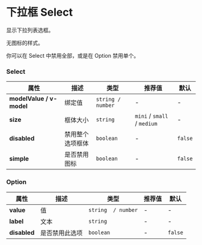 # 下拉框 Select

显示下拉列表选框。

<ex-code name="ex-select-basic"></ex-code>

<ex-code name="ex-select-size"></ex-code>

<ex-code name="ex-select-simple">

无图标的样式。

</ex-code>

<ex-code name="ex-select-disabled">

你可以在 <g-code>Select</g-code> 中禁用全部，或是在 <g-code>Option</g-code> 禁用单个。

</ex-code>

<ex-footer>

<h3>Select</h3>

| 属性                     | 描述             | 类型              | 推荐值                      | 默认    |
| ------------------------ | ---------------- | ----------------- | --------------------------- | ------- |
| **modelValue / v-model** | 绑定值           | `string / number` | -                           | -       |
| **size**                 | 框体大小         | `string`          | `mini` / `small` / `medium` | -       |
| **disabled**             | 禁用整个选项框体 | `boolean`         | -                           | `false` |
| **simple**               | 是否禁用图标     | `boolean`         | -                           | `false` |

<h3>Option</h3>

| 属性         | 描述           | 类型               | 推荐值 | 默认    |
| ------------ | -------------- | ------------------ | ------ | ------- |
| **value**    | 值             | `string  / number` | -      | -       |
| **label**    | 文本           | `string`           | -      | -       |
| **disabled** | 是否禁用此选项 | `boolean`          | -      | `false` |

</ex-footer>
